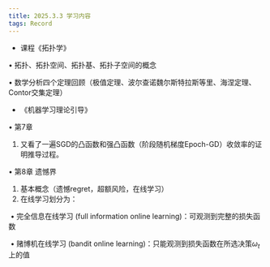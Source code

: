 ```yaml
---
title: 2025.3.3 学习内容
tags: Record
---
```


- 课程《拓扑学》

&#8226; 拓扑、拓扑空间、拓扑基、拓扑子空间的概念

&#8226; 数学分析四个定理回顾（极值定理、波尔查诺魏尔斯特拉斯等里、海涅定理、Contor交集定理）

- 《机器学习理论引导》

&#8226; 第7章

1. 又看了一遍SGD的凸函数和强凸函数（阶段随机梯度Epoch-GD）收敛率的证明推导过程。

&#8226; 第8章 遗憾界

1. 基本概念（遗憾regret，超额风险，在线学习）
2. 在线学习划分为：

​      &#8226; 完全信息在线学习 (full information online learning)：可观测到完整的损失函数

​      &#8226; 赌博机在线学习 (bandit online learning)：只能观测到损失函数在所选决策$\omega_t$上的值


